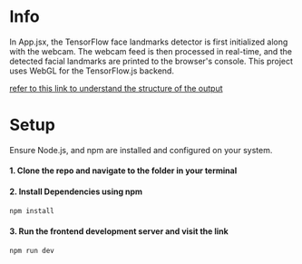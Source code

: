 # Info

In App.jsx, the TensorFlow face landmarks detector is first initialized along with the webcam. The webcam feed is then processed in real-time, and the detected facial landmarks are printed to the browser's console. This project uses WebGL for the TensorFlow.js backend.

[refer to this link to understand the structure of the output](https://github.com/tensorflow/tfjs-models/blob/master/face-landmarks-detection/README.md#how-to-run-it)








# Setup

Ensure Node.js, and npm are installed and configured on your system.

#### 1. Clone the repo and navigate to the folder in your terminal

#### 2. Install Dependencies using npm

```bash
npm install
```

#### 3. Run the frontend development server and visit the link

```bash
npm run dev
```
